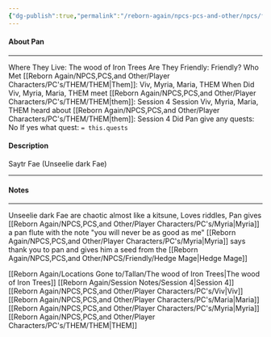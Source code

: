 ```yaml
---
{"dg-publish":true,"permalink":"/reborn-again/npcs-pcs-and-other/npcs/friendly/pan-fae/"}
---
```



#### About Pan
---
Where They Live: The wood of Iron Trees
Are They Friendly: Friendly?
Who Met [[Reborn Again/NPCS,PCS,and Other/Player Characters/PC's/THEM/THEM\|Them]]: Viv, Myria, Maria, THEM
When Did Viv, Myria, Maria, THEM meet [[Reborn Again/NPCS,PCS,and Other/Player Characters/PC's/THEM/THEM\|them]]: Session 4
Session Viv, Myria, Maria, THEM heard about [[Reborn Again/NPCS,PCS,and Other/Player Characters/PC's/THEM/THEM\|them]]: Session 4
Did Pan give any quests: No
	If yes what quest: `= this.quests`


#### Description
Saytr Fae (Unseelie dark Fae)

---

#### Notes
---
Unseelie dark Fae are chaotic almost like a kitsune, Loves riddles, Pan gives [[Reborn Again/NPCS,PCS,and Other/Player Characters/PC's/Myria\|Myria]]  a pan flute with the note "you will never be as good as me"
 [[Reborn Again/NPCS,PCS,and Other/Player Characters/PC's/Myria\|Myria]]  says thank you to pan and gives him a seed from the [[Reborn Again/NPCS,PCS,and Other/NPCS/Friendly/Hedge Mage\|Hedge Mage]]

[[Reborn Again/Locations Gone to/Tallan/The wood of Iron Trees\|The wood of Iron Trees]]
[[Reborn Again/Session Notes/Session 4\|Session 4]]
[[Reborn Again/NPCS,PCS,and Other/Player Characters/PC's/Viv\|Viv]]
[[Reborn Again/NPCS,PCS,and Other/Player Characters/PC's/Maria\|Maria]]
[[Reborn Again/NPCS,PCS,and Other/Player Characters/PC's/Myria\|Myria]]
[[Reborn Again/NPCS,PCS,and Other/Player Characters/PC's/THEM/THEM\|THEM]]
